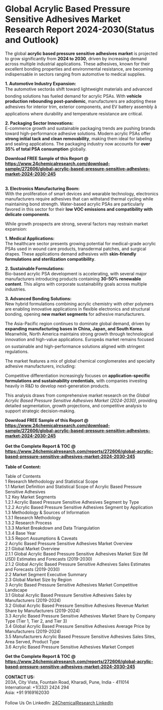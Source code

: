 <h1>Global Acrylic Based Pressure Sensitive Adhesives Market Research Report 2024-2030(Status and Outlook)</h1><p>The global <strong>acrylic based pressure sensitive adhesives market</strong> is projected to grow significantly from <strong>2024 to 2030</strong>, driven by increasing demand across multiple industrial applications. These adhesives, known for their excellent bonding properties and environmental resistance, are becoming indispensable in sectors ranging from automotive to medical supplies.</p><p><strong>1. Automotive Industry Expansion:</strong><br>
The automotive sectorâs shift toward lightweight materials and advanced bonding solutions has fueled demand for acrylic PSAs. With <strong>vehicle production rebounding post-pandemic</strong>, manufacturers are adopting these adhesives for interior trim, exterior components, and EV battery assembly â applications where durability and temperature resistance are critical.</p><p><strong>2. Packaging Sector Innovations:</strong><br>
E-commerce growth and sustainable packaging trends are pushing brands toward high-performance adhesive solutions. Modern acrylic PSAs offer <strong>strong initial tack and clean removability</strong>, making them ideal for labeling and sealing applications. The packaging industry now accounts for <strong>over 35% of total PSA consumption</strong> globally.</p><div><b>Download FREE Sample of this Report @ 
            <a href="https://www.24chemicalresearch.com/download-sample/272606/global-acrylic-based-pressure-sensitive-adhesives-market-2024-2030-245">
            https://www.24chemicalresearch.com/download-sample/272606/global-acrylic-based-pressure-sensitive-adhesives-market-2024-2030-245</a></b></div><br><p><strong>3. Electronics Manufacturing Boom:</strong><br>
With the proliferation of smart devices and wearable technology, electronics manufacturers require adhesives that can withstand thermal cycling while maintaining bond strength. Water-based acrylic PSAs are particularly favored in this sector for their <strong>low VOC emissions and compatibility with delicate components</strong>.</p><p>While growth prospects are strong, several factors may restrain market expansion:</p><p><strong>1. Medical Applications:</strong><br>
The healthcare sector presents growing potential for medical-grade acrylic PSAs used in wound care products, transdermal patches, and surgical drapes. These applications demand adhesives with <strong>skin-friendly formulations and sterilization compatibility</strong>.</p><p><strong>2. Sustainable Formulations:</strong><br>
Bio-based acrylic PSA development is accelerating, with several major manufacturers introducing products containing <strong>30-50% renewable content</strong>. This aligns with corporate sustainability goals across multiple industries.</p><p><strong>3. Advanced Bonding Solutions:</strong><br>
New hybrid formulations combining acrylic chemistry with other polymers are enabling innovative applications in flexible electronics and structural bonding, opening <strong>new market segments</strong> for adhesive manufacturers.</p><p>The Asia-Pacific region continues to dominate global demand, driven by <strong>expanding manufacturing bases in China, Japan, and South Korea</strong>. Meanwhile, North America maintains strong growth through technological innovation and high-value applications. Europeâs market remains focused on sustainable and high-performance solutions aligned with stringent regulations.</p><p>The market features a mix of global chemical conglomerates and specialty adhesive manufacturers, including:</p><p>Competitive differentiation increasingly focuses on <strong>application-specific formulations and sustainability credentials</strong>, with companies investing heavily in R&amp;D to develop next-generation products.</p><p>This analysis draws from comprehensive market research on the <em>Global Acrylic Based Pressure Sensitive Adhesives Market (2024-2030)</em>, providing detailed segmentation, growth projections, and competitive analysis to support strategic decision-making.</p><div><b>Download FREE Sample of this Report @ 
            <a href="https://www.24chemicalresearch.com/download-sample/272606/global-acrylic-based-pressure-sensitive-adhesives-market-2024-2030-245">
            https://www.24chemicalresearch.com/download-sample/272606/global-acrylic-based-pressure-sensitive-adhesives-market-2024-2030-245</a></b></div><br><div><b>Get the Complete Report & TOC @ 
            <a href="https://www.24chemicalresearch.com/reports/272606/global-acrylic-based-pressure-sensitive-adhesives-market-2024-2030-245">
            https://www.24chemicalresearch.com/reports/272606/global-acrylic-based-pressure-sensitive-adhesives-market-2024-2030-245</a></b></div><br>
            <b>Table of Content:</b><p>Table of Contents<br />
1 Research Methodology and Statistical Scope<br />
1.1 Market Definition and Statistical Scope of Acrylic Based Pressure Sensitive Adhesives<br />
1.2 Key Market Segments<br />
1.2.1 Acrylic Based Pressure Sensitive Adhesives Segment by Type<br />
1.2.2 Acrylic Based Pressure Sensitive Adhesives Segment by Application<br />
1.3 Methodology & Sources of Information<br />
1.3.1 Research Methodology<br />
1.3.2 Research Process<br />
1.3.3 Market Breakdown and Data Triangulation<br />
1.3.4 Base Year<br />
1.3.5 Report Assumptions & Caveats<br />
2 Acrylic Based Pressure Sensitive Adhesives Market Overview<br />
2.1 Global Market Overview<br />
2.1.1 Global Acrylic Based Pressure Sensitive Adhesives Market Size (M USD) Estimates and Forecasts (2019-2030)<br />
2.1.2 Global Acrylic Based Pressure Sensitive Adhesives Sales Estimates and Forecasts (2019-2030)<br />
2.2 Market Segment Executive Summary<br />
2.3 Global Market Size by Region<br />
3 Acrylic Based Pressure Sensitive Adhesives Market Competitive Landscape<br />
3.1 Global Acrylic Based Pressure Sensitive Adhesives Sales by Manufacturers (2019-2024)<br />
3.2 Global Acrylic Based Pressure Sensitive Adhesives Revenue Market Share by Manufacturers (2019-2024)<br />
3.3 Acrylic Based Pressure Sensitive Adhesives Market Share by Company Type (Tier 1, Tier 2, and Tier 3)<br />
3.4 Global Acrylic Based Pressure Sensitive Adhesives Average Price by Manufacturers (2019-2024)<br />
3.5 Manufacturers Acrylic Based Pressure Sensitive Adhesives Sales Sites, Area Served, Product Type<br />
3.6 Acrylic Based Pressure Sensitive Adhesives Market Competi</p><div><b>Get the Complete Report & TOC @ 
            <a href="https://www.24chemicalresearch.com/reports/272606/global-acrylic-based-pressure-sensitive-adhesives-market-2024-2030-245">
            https://www.24chemicalresearch.com/reports/272606/global-acrylic-based-pressure-sensitive-adhesives-market-2024-2030-245</a></b></div><br><b>CONTACT US:</b><br>
            203A, City Vista, Fountain Road, Kharadi, Pune, India - 411014<br>
            International: +1(332) 2424 294<br>
            Asia: +91 9169162030 <br><br>
            Follow Us On LinkedIn: <a href="https://www.linkedin.com/company/24chemicalresearch/">24ChemicalResearch LinkedIn</a>